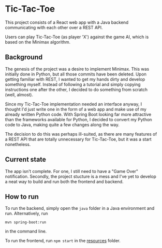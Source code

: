 # Tic-Tac-Toe
This project consists of a React web app with a Java backend communicating with each other over a REST API.

Users can play Tic-Tac-Toe (as player 'X') against the game AI, which is based on the Minimax algorithm.

## Background
The genesis of the project was a desire to implement Minimax. This was initially done in Python, but all those commits have been deleted. Upon getting familiar with REST, I wanted to get my hands dirty and develop something myself. Instead of following a tutorial and simply copying instructions one after the other, I decided to do something from scratch (well, almost).

Since my Tic-Tac-Toe implementation needed an interface anyway, I thought I'd just write one in the form of a web app and make use of my already written Python code. With Spring Boot looking far more attractive than the frameworks available for Python, I decided to convert my Python code to Java, making quite a few changes along the way.

The decision to do this was perhaps ill-suited, as there are many features of a REST API that are totally unnecessary for Tic-Tac-Toe, but it was a start nonetheless.

## Current state
The app isn't complete. For one, I still need to have a "Game Over" notification. Secondly, the project stucture is a mess and I've yet to develop a neat way to build and run both the frontend and backend.

## How to run
To run the backend, simply open the `java` folder in a Java environment and run. Alternatively, run
```
mvn spring-boot:run
```
in the command line.

To run the frontend, run `npm start` in the [resources](java/src/main/resources) folder.
